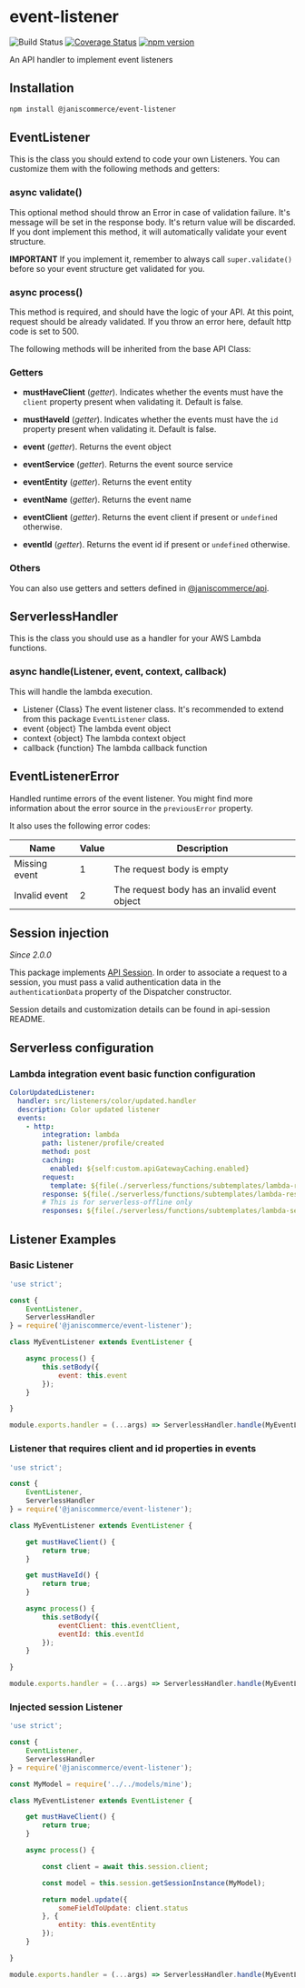 # event-listener

![Build Status](https://github.com/janis-commerce/event-listener/workflows/Build%20Status/badge.svg)
[![Coverage Status](https://coveralls.io/repos/github/janis-commerce/event-listener/badge.svg?branch=master)](https://coveralls.io/github/janis-commerce/event-listener?branch=master)
[![npm version](https://badge.fury.io/js/%40janiscommerce%2Fevent-listener.svg)](https://www.npmjs.com/package/@janiscommerce/event-listener)

An API handler to implement event listeners

## Installation
```sh
npm install @janiscommerce/event-listener
```

## EventListener

This is the class you should extend to code your own Listeners. You can customize them with the following methods and getters:

### async validate()
This optional method should throw an Error in case of validation failure. It's message will be set in the response body. It's return value will be discarded.
If you dont implement this method, it will automatically validate your event structure.

**IMPORTANT** If you implement it, remember to always call `super.validate()` before so your event structure get validated for you.

### async process()
This method is required, and should have the logic of your API. At this point, request should be already validated. If you throw an error here, default http code is set to 500.

The following methods will be inherited from the base API Class:

### Getters

* **mustHaveClient** (*getter*).
Indicates whether the events must have the `client` property present when validating it. Default is false.

* **mustHaveId** (*getter*).
Indicates whether the events must have the `id` property present when validating it. Default is false.

* **event** (*getter*).
Returns the event object

* **eventService** (*getter*).
Returns the event source service

* **eventEntity** (*getter*).
Returns the event entity

* **eventName** (*getter*).
Returns the event name

* **eventClient** (*getter*).
Returns the event client if present or `undefined` otherwise.

* **eventId** (*getter*).
Returns the event id if present or `undefined` otherwise.

### Others

You can also use getters and setters defined in [@janiscommerce/api](https://www.npmjs.com/package/@janiscommerce/api).

## ServerlessHandler

This is the class you should use as a handler for your AWS Lambda functions.

### async handle(Listener, event, context, callback)
This will handle the lambda execution.
* Listener {Class} The event listener class. It's recommended to extend from this package `EventListener` class.
* event {object} The lambda event object
* context {object} The lambda context object
* callback {function} The lambda callback function


## EventListenerError

Handled runtime errors of the event listener. You might find more information about the error source in the `previousError` property.

It also uses the following error codes:

| Name | Value | Description |
| --- | --- | --- |
| Missing event | 1 | The request body is empty |
| Invalid event | 2 | The request body has an invalid event object |


## Session injection
*Since 2.0.0*

This package implements [API Session](https://www.npmjs.com/package/@janiscommerce/api-session). In order to associate a request to a session, you must pass a valid authentication data in the `authenticationData` property of the Dispatcher constructor.

Session details and customization details can be found in api-session README.

## Serverless configuration

### Lambda integration event basic function configuration

```yml
ColorUpdatedListener:
  handler: src/listeners/color/updated.handler
  description: Color updated listener
  events:
    - http:
        integration: lambda
        path: listener/profile/created
        method: post
        caching:
          enabled: ${self:custom.apiGatewayCaching.enabled}
        request:
          template: ${file(./serverless/functions/subtemplates/lambda-request-with-path.yml)}
        response: ${file(./serverless/functions/subtemplates/lambda-response-with-cors.yml)}
        # This is for serverless-offline only
        responses: ${file(./serverless/functions/subtemplates/lambda-serverless-offline-responses.yml)}
```


## Listener Examples

### Basic Listener

```js
'use strict';

const {
	EventListener,
	ServerlessHandler
} = require('@janiscommerce/event-listener');

class MyEventListener extends EventListener {

	async process() {
		this.setBody({
			event: this.event
		});
	}

}

module.exports.handler = (...args) => ServerlessHandler.handle(MyEventListener, ...args);
```

### Listener that requires client and id properties in events

```js
'use strict';

const {
	EventListener,
	ServerlessHandler
} = require('@janiscommerce/event-listener');

class MyEventListener extends EventListener {

	get mustHaveClient() {
		return true;
	}

	get mustHaveId() {
		return true;
	}

	async process() {
		this.setBody({
			eventClient: this.eventClient,
			eventId: this.eventId
		});
	}

}

module.exports.handler = (...args) => ServerlessHandler.handle(MyEventListener, ...args);
```

### Injected session Listener

```js
'use strict';

const {
	EventListener,
	ServerlessHandler
} = require('@janiscommerce/event-listener');

const MyModel = require('../../models/mine');

class MyEventListener extends EventListener {

	get mustHaveClient() {
		return true;
	}

	async process() {

		const client = await this.session.client;

		const model = this.session.getSessionInstance(MyModel);

		return model.update({
			someFieldToUpdate: client.status
		}, {
			entity: this.eventEntity
		});
	}

}

module.exports.handler = (...args) => ServerlessHandler.handle(MyEventListener, ...args);
```

